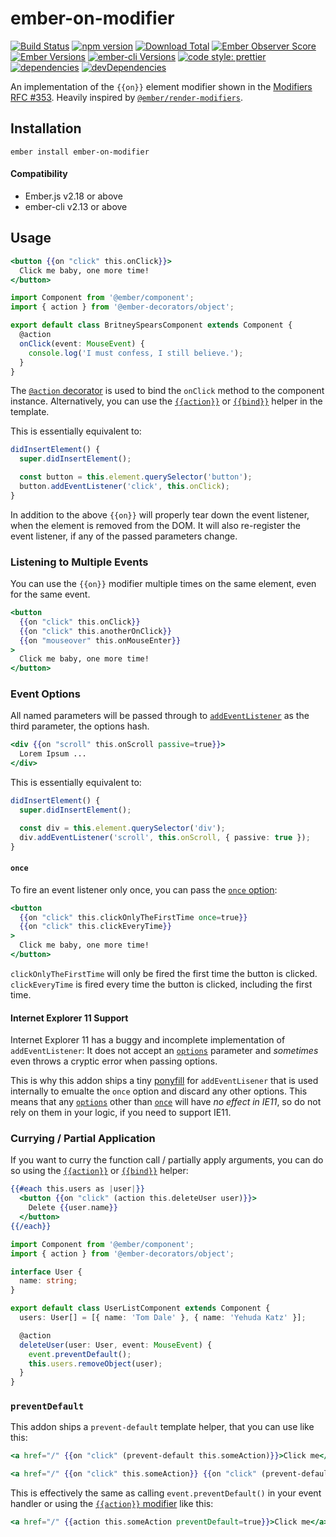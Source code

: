 # ember-on-modifier

[![Build Status](https://travis-ci.org/buschtoens/ember-on-modifier.svg)](https://travis-ci.org/buschtoens/ember-on-modifier)
[![npm version](https://badge.fury.io/js/ember-on-modifier.svg)](http://badge.fury.io/js/ember-on-modifier)
[![Download Total](https://img.shields.io/npm/dt/ember-on-modifier.svg)](http://badge.fury.io/js/ember-on-modifier)
[![Ember Observer Score](https://emberobserver.com/badges/ember-on-modifier.svg)](https://emberobserver.com/addons/ember-on-modifier)
[![Ember Versions](https://img.shields.io/badge/Ember.js%20Versions-%5E2.18%20%7C%7C%20%5E3.0-brightgreen.svg)](https://travis-ci.org/buschtoens/ember-on-modifier)
[![ember-cli Versions](https://img.shields.io/badge/ember--cli%20Versions-%5E2.13%20%7C%7C%20%5E3.0-brightgreen.svg)](https://travis-ci.org/buschtoens/ember-on-modifier)
[![code style: prettier](https://img.shields.io/badge/code_style-prettier-ff69b4.svg)](https://github.com/prettier/prettier)
[![dependencies](https://img.shields.io/david/buschtoens/ember-on-modifier.svg)](https://david-dm.org/buschtoens/ember-on-modifier)
[![devDependencies](https://img.shields.io/david/dev/buschtoens/ember-on-modifier.svg)](https://david-dm.org/buschtoens/ember-on-modifier)

An implementation of the `{{on}}` element modifier shown in the [Modifiers RFC
#353](https://github.com/emberjs/rfcs/pull/353). Heavily inspired by
[`@ember/render-modifiers`](https://github.com/emberjs/ember-render-modifiers).

## Installation

```
ember install ember-on-modifier
```

#### Compatibility

- Ember.js v2.18 or above
- ember-cli v2.13 or above

## Usage

```hbs
<button {{on "click" this.onClick}}>
  Click me baby, one more time!
</button>
```

```ts
import Component from '@ember/component';
import { action } from '@ember-decorators/object';

export default class BritneySpearsComponent extends Component {
  @action
  onClick(event: MouseEvent) {
    console.log('I must confess, I still believe.');
  }
}
```

The [`@action` decorator][@action] is used to bind the `onClick` method to the
component instance. Alternatively, you can use the [`{{action}}`][action-helper]
or [`{{bind}}`][bind-helper] helper in the template.

[@action]: https://ember-decorators.github.io/ember-decorators/docs/api/modules/@ember-decorators/object#action
[action-helper]: https://www.emberjs.com/api/ember/release/classes/Ember.Templates.helpers/methods/action?anchor=action
[bind-helper]: https://github.com/Serabe/ember-bind-helper

This is essentially equivalent to:

```ts
didInsertElement() {
  super.didInsertElement();

  const button = this.element.querySelector('button');
  button.addEventListener('click', this.onClick);
}
```

In addition to the above `{{on}}` will properly tear down the event listener,
when the element is removed from the DOM. It will also re-register the event
listener, if any of the passed parameters change.

### Listening to Multiple Events

You can use the `{{on}}` modifier multiple times on the same element, even for
the same event.

```hbs
<button
  {{on "click" this.onClick}}
  {{on "click" this.anotherOnClick}}
  {{on "mouseover" this.onMouseEnter}}
>
  Click me baby, one more time!
</button>
```

### Event Options

All named parameters will be passed through to
[`addEventListener`][addeventlistener] as the third parameter, the options hash.

[addeventlistener]: https://developer.mozilla.org/en-US/docs/Web/API/EventTarget/addEventListener

```hbs
<div {{on "scroll" this.onScroll passive=true}}>
  Lorem Ipsum ...
</div>
```

This is essentially equivalent to:

```ts
didInsertElement() {
  super.didInsertElement();

  const div = this.element.querySelector('div');
  div.addEventListener('scroll', this.onScroll, { passive: true });
}
```

#### `once`

To fire an event listener only once, you can pass the [`once` option][addeventlistener-parameters]:

```hbs
<button
  {{on "click" this.clickOnlyTheFirstTime once=true}}
  {{on "click" this.clickEveryTime}}
>
  Click me baby, one more time!
</button>
```

`clickOnlyTheFirstTime` will only be fired the first time the button is clicked.
`clickEveryTime` is fired every time the button is clicked, including the first
time.

[addeventlistener-parameters]: https://developer.mozilla.org/en-US/docs/Web/API/EventTarget/addEventListener#Parameters

#### Internet Explorer 11 Support

Internet Explorer 11 has a buggy and incomplete implementation of
`addEventListener`: It does not accept an
[`options`][addeventlistener-parameters] parameter and _sometimes_ even throws
a cryptic error when passing options.

This is why this addon ships a tiny [ponyfill][ponyfill] for `addEventLisener`
that is used internally to emualte the `once` option and discard any other
options. This means that any [`options`][addeventlistener-parameters] other than
[`once`][addeventlistener-parameters] will have _no effect in IE11_, so do not
rely on them in your logic, if you need to support IE11.

[ponyfill]: https://github.com/sindresorhus/ponyfill

### Currying / Partial Application

If you want to curry the function call / partially apply arguments, you can do
so using the [`{{action}}`][action-helper] or [`{{bind}}`][bind-helper] helper:

```hbs
{{#each this.users as |user|}}
  <button {{on "click" (action this.deleteUser user)}}>
    Delete {{user.name}}
  </button>
{{/each}}
```

```ts
import Component from '@ember/component';
import { action } from '@ember-decorators/object';

interface User {
  name: string;
}

export default class UserListComponent extends Component {
  users: User[] = [{ name: 'Tom Dale' }, { name: 'Yehuda Katz' }];

  @action
  deleteUser(user: User, event: MouseEvent) {
    event.preventDefault();
    this.users.removeObject(user);
  }
}
```

### `preventDefault`

This addon ships a `prevent-default` template helper, that you can use like
this:

```hbs
<a href="/" {{on "click" (prevent-default this.someAction)}}>Click me</a>
```

```hbs
<a href="/" {{on "click" this.someAction}} {{on "click" (prevent-default)}}>Click me</a>
```

This is effectively the same as calling `event.preventDefault()` in your event
handler or using the [`{{action}}` modifier][action-event-propagation]
like this:

```hbs
<a href="/" {{action this.someAction preventDefault=true}}>Click me</a>
```

[action-event-propagation]: https://www.emberjs.com/api/ember/release/classes/Ember.Templates.helpers/methods/action?anchor=action#event-propagation
